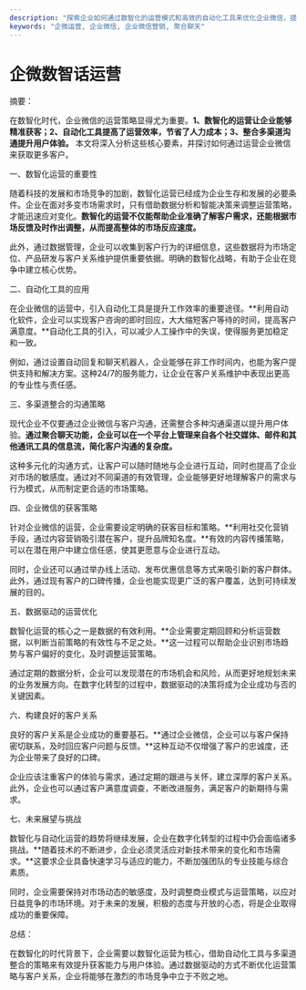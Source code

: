 ```yaml
---
description: "探索企业如何通过数智化的运营模式和高效的自动化工具来优化企业微信，提升获客能力与用户体验。"
keywords: "企微运营, 企业微信, 企业微信营销, 聚合聊天"
---
```

# 企微数智话运营

摘要： 

在数智化时代，企业微信的运营策略显得尤为重要。**1、数智化的运营让企业能够精准获客；2、自动化工具提高了运营效率，节省了人力成本；3、整合多渠道沟通提升用户体验。** 本文将深入分析这些核心要素，并探讨如何通过运营企业微信来获取更多客户。

一、数智化运营的重要性

随着科技的发展和市场竞争的加剧，数智化运营已经成为企业生存和发展的必要条件。企业在面对多变市场需求时，只有借助数据分析和智能决策来调整运营策略，才能迅速应对变化。**数智化的运营不仅能帮助企业准确了解客户需求，还能根据市场反馈及时作出调整，从而提高整体的市场反应速度。**

此外，通过数据管理，企业可以收集到客户行为的详细信息，这些数据将为市场定位、产品研发与客户关系维护提供重要依据。明确的数智化战略，有助于企业在竞争中建立核心优势。

二、自动化工具的应用

在企业微信的运营中，引入自动化工具是提升工作效率的重要途径。**利用自动化软件，企业可以实现客户咨询的即时回应，大大缩短客户等待的时间，提高客户满意度。**自动化工具的引入，可以减少人工操作中的失误，使得服务更加稳定和一致。

例如，通过设置自动回复和聊天机器人，企业能够在非工作时间内，也能为客户提供支持和解决方案。这种24/7的服务能力，让企业在客户关系维护中表现出更高的专业性与责任感。

三、多渠道整合的沟通策略

现代企业不仅要通过企业微信与客户沟通，还需整合多种沟通渠道以提升用户体验。**通过聚合聊天功能，企业可以在一个平台上管理来自各个社交媒体、邮件和其他通讯工具的信息流，简化客户沟通的复杂度。**

这种多元化的沟通方式，让客户可以随时随地与企业进行互动，同时也提高了企业对市场的敏感度。通过对不同渠道的有效管理，企业能够更好地理解客户的需求与行为模式，从而制定更合适的市场策略。

四、企业微信的获客策略 

针对企业微信的运营，企业需要设定明确的获客目标和策略。**利用社交化营销手段，通过内容营销吸引潜在客户，提升品牌知名度。**有效的内容传播策略，可以在潜在用户中建立信任感，使其更愿意与企业进行互动。

同时，企业还可以通过举办线上活动、发布优惠信息等方式来吸引新的客户群体。此外，通过现有客户的口碑传播，企业也能实现更广泛的客户覆盖，达到可持续发展的目的。

五、数据驱动的运营优化 

数智化运营的核心之一是数据的有效利用。**企业需要定期回顾和分析运营数据，以判断当前策略的有效性与不足之处。**这一过程可以帮助企业识别市场趋势与客户偏好的变化，及时调整运营策略。

通过定期的数据分析，企业可以发现潜在的市场机会和风险，从而更好地规划未来的业务发展方向。在数字化转型的过程中，数据驱动的决策将成为企业成功与否的关键因素。

六、构建良好的客户关系

良好的客户关系是企业成功的重要基石。**通过企业微信，企业可以与客户保持密切联系，及时回应客户问题与反馈。**这种互动不仅增强了客户的忠诚度，还为企业带来了良好的口碑。

企业应该注重客户的体验与需求，通过定期的跟进与关怀，建立深厚的客户关系。此外，企业也可以通过客户满意度调查，不断改进服务，满足客户的新期待与需求。

七、未来展望与挑战

数智化与自动化运营的趋势将继续发展，企业在数字化转型的过程中仍会面临诸多挑战。**随着技术的不断进步，企业必须灵活应对新技术带来的变化和市场需求。**这要求企业具备快速学习与适应的能力，不断加强团队的专业技能与综合素质。

同时，企业需要保持对市场动态的敏感度，及时调整商业模式与运营策略，以应对日益竞争的市场环境。对于未来的发展，积极的态度与开放的心态，将是企业取得成功的重要保障。

总结： 

在数智化的时代背景下，企业需要以数智化运营为核心，借助自动化工具与多渠道整合的策略来有效提升获客能力与用户体验。通过数据驱动的方式不断优化运营策略与客户关系，企业将能够在激烈的市场竞争中立于不败之地。
